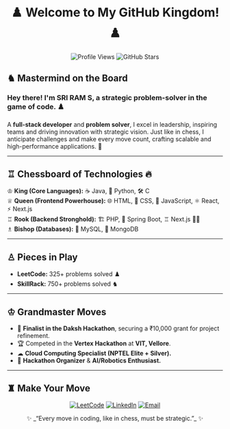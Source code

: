 <h1 align="center">♟️ Welcome to My GitHub Kingdom! ♟️</h1>

<p align="center">
  <img src="https://komarev.com/ghpvc/?username=sriram2915&label=Profile%20Views&color=brightgreen&style=for-the-badge" alt="Profile Views"/>
  <img src="https://img.shields.io/github/stars/sriram2915?style=for-the-badge&label=GitHub%20Stars&color=gold" alt="GitHub Stars"/>
</p>

## ♞ Mastermind on the Board
### Hey there! I'm **SRI RAM S**, a strategic problem-solver in the game of code. ♟️
A **full-stack developer** and **problem solver**, I excel in leadership, inspiring teams and driving innovation with strategic vision. Just like in chess, I anticipate challenges and make every move count, crafting scalable and high-performance applications. 🚀

---

## ♖ Chessboard of Technologies  🔥


♔ **King (Core Languages):** ☕ Java, 🐍 Python, 🛠️ C  
♕ **Queen (Frontend Powerhouse):** 🌐 HTML, 🎨 CSS, 🚀 JavaScript, ⚛️ React, ⚡ Next.js  
♖ **Rook (Backend Stronghold):** 🏗️ PHP, 🌿 Spring Boot, ♖ Next.js 🏴‍☠️  
♗ **Bishop (Databases):** 🐬 MySQL, 🍃 MongoDB  

---

## ♙ Pieces in Play
- **LeetCode:** 325+ problems solved ♟️
- **SkillRack:** 750+ problems solved ♞

---

## ♔ Grandmaster Moves
- 🏅 **Finalist in the Daksh Hackathon**, securing a ₹10,000 grant for project refinement.
- 🏆 Competed in the **Vertex Hackathon** at **VIT, Vellore**.
- ☁ **Cloud Computing Specialist (NPTEL Elite + Silver).**
- 🤖 **Hackathon Organizer** & **AI/Robotics Enthusiast.**

---

## ♜ Make Your Move
<p align="center">
  <a href="https://leetcode.com/u/sriram291/"><img src="https://img.shields.io/badge/LeetCode-FFA116?style=for-the-badge&logo=leetcode&logoColor=black" alt="LeetCode"/></a>
  <a href="https://www.linkedin.com/in/sri-ram-s-a32a21257/"><img src="https://img.shields.io/badge/LinkedIn-0A66C2?style=for-the-badge&logo=linkedin&logoColor=white" alt="LinkedIn"/></a>
  <a href="mailto:sri412001@gmail.com"><img src="https://img.shields.io/badge/Email-D14836?style=for-the-badge&logo=gmail&logoColor=white" alt="Email"/></a>
</p>

<p align="center">
✨ _“Every move in coding, like in chess, must be strategic.”_ ✨
</p>



